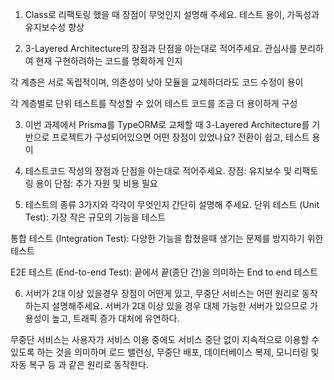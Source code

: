 1. Class로 리팩토링 했을 때 장점이 무엇인지 설명해 주세요.
테스트 용이, 가독성과 유지보수성 향상

2. 3-Layered Architecture의 장점과 단점을 아는대로 적어주세요.
관심사를 분리하여 현재 구현하려하는 코드를 명확하게 인지

각 계층은 서로 독립적이며, 의존성이 낮아 모듈을 교체하더라도 코드 수정이 용이

각 계층별로 단위 테스트를 작성할 수 있어 테스트 코드를 조금 더 용이하게 구성

3. 이번 과제에서 Prisma를 TypeORM로 교체할 때 3-Layered Architecture를 기반으로 프로젝트가 구성되어있으면 어떤 장점이 있었나요?
전환이 쉽고, 테스트 용이

4. 테스트코드 작성의 장점과 단점을 아는대로 적어주세요.
장점: 유지보수 및 리팩토링 용이
단점: 추가 자원 및 비용 필요

5. 테스트의 종류 3가지와 각각이 무엇인지 간단히 설명해 주세요. 
단위 테스트 (Unit Test): 가장 작은 규모의 기능을 테스트

통합 테스트 (Integration Test): 다양한 기능을 합쳤을때 생기는 문제를 방지하기 위한 테스트

E2E 테스트 (End-to-end Test): 끝에서 끝(종단 간)을 의미하는 End to end 테스트

6. 서버가 2대 이상 있을경우 장점이 어떤게 있고, 무중단 서비스는 어떤 원리로 동작하는지 설명해주세요.
서버가 2대 이상 있을 경우 대체 가능한 서버가 있으므로 가용성이 높고, 트래픽 증가 대처에 유연하다.

무중단 서비스는 사용자가 서비스 이용 중에도 서비스 중단 없이 지속적으로 이용할 수 있도록 하는 것을 의미하며 로드 밸런싱, 무중단 배포, 데이터베이스 복제, 모니터링 및 자동 복구 등 과 같은 원리로 동작한다.
